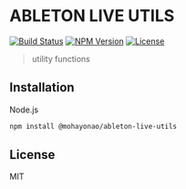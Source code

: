 # ABLETON LIVE UTILS
[![Build Status](http://img.shields.io/travis/mohayonao/ableton-live-utils.svg?style=flat-square)](https://travis-ci.org/mohayonao/ableton-live-utils)
[![NPM Version](http://img.shields.io/npm/v/@mohayonao/ableton-live-utils.svg?style=flat-square)](https://www.npmjs.org/package/@mohayonao/ableton-live-utils)
[![License](http://img.shields.io/badge/license-MIT-brightgreen.svg?style=flat-square)](http://mohayonao.mit-license.org/)

> utility functions

## Installation

Node.js

```sh
npm install @mohayonao/ableton-live-utils
```

## License
MIT
